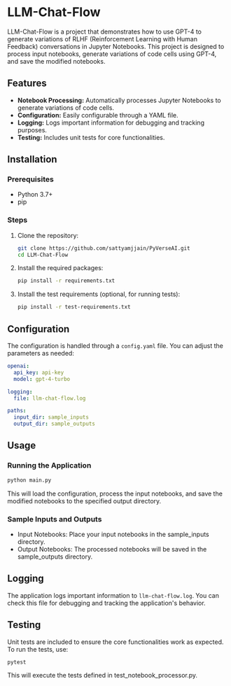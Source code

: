 # LLM-Chat-Flow

LLM-Chat-Flow is a project that demonstrates how to use GPT-4 to generate variations of RLHF (Reinforcement Learning with Human Feedback) conversations in Jupyter Notebooks. This project is designed to process input notebooks, generate variations of code cells using GPT-4, and save the modified notebooks.

## Features

- **Notebook Processing:** Automatically processes Jupyter Notebooks to generate variations of code cells.
- **Configuration:** Easily configurable through a YAML file.
- **Logging:** Logs important information for debugging and tracking purposes.
- **Testing:** Includes unit tests for core functionalities.

## Installation

### Prerequisites

- Python 3.7+
- pip

### Steps

1. Clone the repository:
    ```bash
    git clone https://github.com/sattyamjjain/PyVerseAI.git
    cd LLM-Chat-Flow
    ```

2. Install the required packages:
    ```bash
    pip install -r requirements.txt
    ```

3. Install the test requirements (optional, for running tests):
    ```bash
    pip install -r test-requirements.txt
    ```

## Configuration

The configuration is handled through a `config.yaml` file. You can adjust the parameters as needed:

```yaml
openai:
  api_key: api-key
  model: gpt-4-turbo

logging:
  file: llm-chat-flow.log

paths:
  input_dir: sample_inputs
  output_dir: sample_outputs
```

## Usage

### Running the Application

```bash
python main.py
```

This will load the configuration, process the input notebooks, and save the modified notebooks to the specified output directory.

### Sample Inputs and Outputs

- Input Notebooks: Place your input notebooks in the sample_inputs directory.
- Output Notebooks: The processed notebooks will be saved in the sample_outputs directory.

## Logging

The application logs important information to ```llm-chat-flow.log```. You can check this file for debugging and tracking the application's behavior.

## Testing

Unit tests are included to ensure the core functionalities work as expected. To run the tests, use:

```bash
pytest
```

This will execute the tests defined in test_notebook_processor.py.
